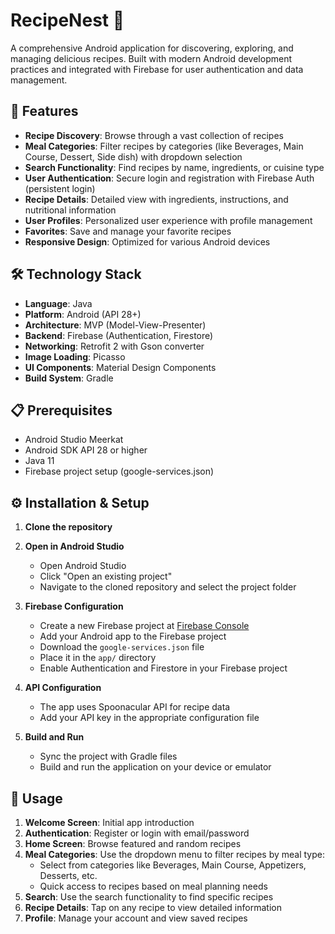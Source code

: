 # RecipeNest 🍳

A comprehensive Android application for discovering, exploring, and managing delicious recipes. Built with modern Android development practices and integrated with Firebase for user authentication and data management.

## 📱 Features

- **Recipe Discovery**: Browse through a vast collection of recipes
- **Meal Categories**: Filter recipes by categories (like Beverages, Main Course, Dessert, Side dish) with dropdown selection
- **Search Functionality**: Find recipes by name, ingredients, or cuisine type
- **User Authentication**: Secure login and registration with Firebase Auth (persistent login)
- **Recipe Details**: Detailed view with ingredients, instructions, and nutritional information
- **User Profiles**: Personalized user experience with profile management
- **Favorites**: Save and manage your favorite recipes
- **Responsive Design**: Optimized for various Android devices

## 🛠️ Technology Stack

- **Language**: Java
- **Platform**: Android (API 28+)
- **Architecture**: MVP (Model-View-Presenter)
- **Backend**: Firebase (Authentication, Firestore)
- **Networking**: Retrofit 2 with Gson converter
- **Image Loading**: Picasso
- **UI Components**: Material Design Components
- **Build System**: Gradle

## 📋 Prerequisites

- Android Studio Meerkat
- Android SDK API 28 or higher
- Java 11
- Firebase project setup (google-services.json)

## ⚙️ Installation & Setup

1. **Clone the repository**

2. **Open in Android Studio**
   - Open Android Studio
   - Click "Open an existing project"
   - Navigate to the cloned repository and select the project folder

3. **Firebase Configuration**
   - Create a new Firebase project at [Firebase Console](https://console.firebase.google.com/)
   - Add your Android app to the Firebase project
   - Download the `google-services.json` file
   - Place it in the `app/` directory
   - Enable Authentication and Firestore in your Firebase project

4. **API Configuration**
   - The app uses Spoonacular API for recipe data
   - Add your API key in the appropriate configuration file

5. **Build and Run**
   - Sync the project with Gradle files
   - Build and run the application on your device or emulator


## 🚀 Usage

1. **Welcome Screen**: Initial app introduction
2. **Authentication**: Register or login with email/password
3. **Home Screen**: Browse featured and random recipes
4. **Meal Categories**: Use the dropdown menu to filter recipes by meal type:
   - Select from categories like Beverages, Main Course, Appetizers, Desserts, etc.
   - Quick access to recipes based on meal planning needs
5. **Search**: Use the search functionality to find specific recipes
6. **Recipe Details**: Tap on any recipe to view detailed information
7. **Profile**: Manage your account and view saved recipes
